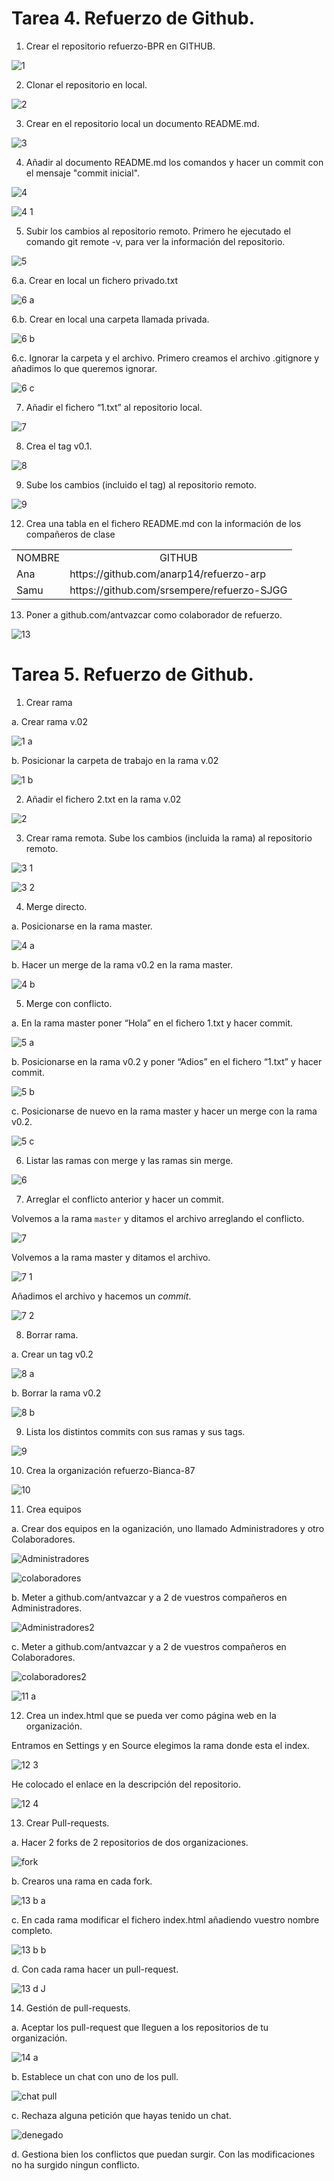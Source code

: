 # Tarea 4. Refuerzo de Github.

1. Crear el repositorio refuerzo-BPR en GITHUB.

![1](https://user-images.githubusercontent.com/78366593/108425914-6cdd2000-723b-11eb-855e-9dd121da54f4.png)

2. Clonar el repositorio en local.

![2](https://user-images.githubusercontent.com/78366593/108426104-a0b84580-723b-11eb-9326-2a0402d0eb1e.png)

3. Crear en el repositorio local un documento README.md.

![3](https://user-images.githubusercontent.com/78366593/108426167-b9286000-723b-11eb-9227-25a06756ab2c.png)

4. Añadir al documento README.md los comandos y hacer un commit con el mensaje "commit inicial".

![4](https://user-images.githubusercontent.com/78366593/108507326-70fc5280-72ba-11eb-8b95-6b63b3618c53.png)

![4 1](https://user-images.githubusercontent.com/78366593/108507391-88d3d680-72ba-11eb-9576-ad0842bf1ae5.png)

5. Subir los cambios al repositorio remoto.
Primero he ejecutado el comando git remote -v, para ver la información del repositorio.

![5](https://user-images.githubusercontent.com/78366593/108507552-cb95ae80-72ba-11eb-8d8b-328589256282.png)

6.a. Crear en local un fichero privado.txt 

![6 a](https://user-images.githubusercontent.com/78366593/108508367-fdf3db80-72bb-11eb-9500-41920e3921ca.png)

6.b. Crear en local una carpeta llamada privada.

![6 b](https://user-images.githubusercontent.com/78366593/108508475-2b408980-72bc-11eb-97b6-0cd951f872e6.png)

6.c. Ignorar la carpeta y el archivo.
Primero creamos el archivo .gitignore y añadimos lo que
queremos ignorar.

![6 c](https://user-images.githubusercontent.com/78366593/108508722-82def500-72bc-11eb-8f04-c888bc2816df.png)

7. Añadir el fichero “1.txt” al repositorio local.

![7](https://user-images.githubusercontent.com/78366593/108508780-9db16980-72bc-11eb-9ce7-774fe5104186.png)

8. Crea el tag v0.1.

![8](https://user-images.githubusercontent.com/78366593/108508838-b6218400-72bc-11eb-9e2b-3cde07934fa9.png)

9. Sube los cambios (incluido el tag) al repositorio
remoto.

![9](https://user-images.githubusercontent.com/78366593/108508981-ea954000-72bc-11eb-8b10-00574793a603.png)

12. Crea una tabla en el fichero README.md con la
información de los compañeros de clase

<table border="0">
<tbody>
   <tr>
      <td align="center">NOMBRE</td>
      <td align="center">GITHUB</td>
   </tr>
   <tr>
      <td >Ana</td>
      <td>https://github.com/anarp14/refuerzo-arp</td>
   </tr>
   <tr>
      <td>Samu</td>
      <td>https://github.com/srsempere/refuerzo-SJGG</td>
   </tr>
</tbody>
</table>

13. Poner a github.com/antvazcar como colaborador de
refuerzo.

![13](https://user-images.githubusercontent.com/78366593/108509277-54154e80-72bd-11eb-803d-192d6c48b50f.png)

# Tarea 5. Refuerzo de Github.

1. Crear rama

a. Crear rama v.02

![1 a](https://user-images.githubusercontent.com/78366593/108877073-2868d000-75ff-11eb-8583-4508ef6fbf3f.png)

b. Posicionar la carpeta de trabajo en la rama v.02

![1 b](https://user-images.githubusercontent.com/78366593/108877236-54845100-75ff-11eb-9337-73ff0a7e79eb.png)

2. Añadir el fichero 2.txt en la rama v.02

![2](https://user-images.githubusercontent.com/78366593/108877474-8eedee00-75ff-11eb-87ad-917ccb92065e.png)

3. Crear rama remota. Sube los cambios (incluida la rama) al repositorio remoto.

![3 1](https://user-images.githubusercontent.com/78366593/108877982-0f145380-7600-11eb-9d7c-57d6ee99ed2f.png)

![3 2](https://user-images.githubusercontent.com/78366593/108878372-7cc07f80-7600-11eb-91a8-b18d5a58cf48.png)

4. Merge directo.

a. Posicionarse en la rama master.

![4 a](https://user-images.githubusercontent.com/78366593/108880839-f3f71300-7602-11eb-9e39-b4cd80be6dad.png)

b. Hacer un merge de la rama v0.2 en la rama master.

![4 b](https://user-images.githubusercontent.com/78366593/108880930-11c47800-7603-11eb-9eee-97d6757a375a.png)
   
5. Merge con conflicto.
 
a. En la rama master poner “Hola” en el fichero 1.txt y hacer commit.

![5 a](https://user-images.githubusercontent.com/78366593/108881193-58b26d80-7603-11eb-9a01-0570461b75c3.png)

b. Posicionarse en la rama v0.2 y poner “Adios” en el fichero “1.txt” y hacer commit.

![5 b](https://user-images.githubusercontent.com/78366593/108881893-18072400-7604-11eb-8438-21a761183e10.png)

c. Posicionarse de nuevo en la rama master y hacer un merge con la rama v0.2.

![5 c](https://user-images.githubusercontent.com/78366593/108881980-2ead7b00-7604-11eb-97b7-0ee91b827bb1.png)

6. Listar las ramas con merge y las ramas sin merge.

![6](https://user-images.githubusercontent.com/78366593/108909474-e2befe00-7624-11eb-9692-c890e3948553.png)

7. Arreglar el conflicto anterior y hacer un commit.

Volvemos a la rama ```master``` y ditamos el archivo arreglando el conflicto.

![7](https://user-images.githubusercontent.com/78366593/108910434-2108ed00-7626-11eb-8790-7b7403189b9c.png)

Volvemos a la rama master y ditamos el archivo.

![7 1](https://user-images.githubusercontent.com/78366593/108910541-4f86c800-7626-11eb-8b3a-aa9ba4b63d51.png)

Añadimos el archivo y hacemos un _commit_.

![7 2](https://user-images.githubusercontent.com/78366593/108911150-2f0b3d80-7627-11eb-8f26-6cae7400e05d.png)

8. Borrar rama.

a. Crear un tag v0.2

![8 a](https://user-images.githubusercontent.com/78366593/108911726-ee5ff400-7627-11eb-9a3b-d2e3c6b05c6c.png)

b. Borrar la rama v0.2

![8 b](https://user-images.githubusercontent.com/78366593/108911809-0df71c80-7628-11eb-8151-312bccd2ce7e.png)

9. Lista los distintos commits con sus ramas y sus tags.

![9](https://user-images.githubusercontent.com/78366593/108911929-34b55300-7628-11eb-9d5f-0f4fd28cec80.png)

10. Crea la organización refuerzo-Bianca-87

![10](https://user-images.githubusercontent.com/78366593/108912737-5531dd00-7629-11eb-97a1-e7f28dc1250d.png)

11. Crea equipos

a. Crear dos equipos en la oganización, uno llamado Administradores y otro Colaboradores.

![Administradores](https://user-images.githubusercontent.com/78366593/109038460-0a1cd600-76cc-11eb-8a51-c91de55dc157.png)

![colaboradores](https://user-images.githubusercontent.com/78366593/109038440-0426f500-76cc-11eb-9ce0-f2a90bb4d266.png)
 
b. Meter a github.com/antvazcar y a 2 de vuestros compañeros en Administradores.

![Administradores2](https://user-images.githubusercontent.com/78366593/109038547-202a9680-76cc-11eb-8e61-37640f0b5af6.png)

c. Meter a github.com/antvazcar y a 2 de vuestros compañeros en Colaboradores.

![colaboradores2](https://user-images.githubusercontent.com/78366593/109038525-1b65e280-76cc-11eb-9528-048c544dcacb.png)

![11 a](https://user-images.githubusercontent.com/78366593/108919173-da6dbf80-7632-11eb-8a70-e3bd19700fc6.png)

12. Crea un index.html que se pueda ver como página web en la organización.

Entramos en Settings y en Source elegimos la rama donde esta el index.

![12 3](https://user-images.githubusercontent.com/78366593/108919513-6d0e5e80-7633-11eb-9ced-7333d84acc5b.png)

He colocado el enlace en la descripción del repositorio.

![12 4](https://user-images.githubusercontent.com/78366593/108919842-00e02a80-7634-11eb-966b-b159a07ac0c1.png)

13. Crear Pull-requests.

a. Hacer 2 forks de 2 repositorios de dos organizaciones.

![fork](https://user-images.githubusercontent.com/78366593/109040662-74367a80-76ce-11eb-961f-70cb8a47ec27.png)

b. Crearos una rama en cada fork.

![13 b a](https://user-images.githubusercontent.com/78366593/109041144-050d5600-76cf-11eb-8c75-c1e32c5dff1e.png)

c. En cada rama modificar el fichero index.html añadiendo vuestro nombre completo.

![13 b b](https://user-images.githubusercontent.com/78366593/109041517-6503fc80-76cf-11eb-92f1-8dde8bc98ced.png)

d. Con cada rama hacer un pull-request.

![13 d J](https://user-images.githubusercontent.com/78366593/109041700-9da3d600-76cf-11eb-9bfe-713e0e3be8bf.png)

14. Gestión de pull-requests.

a. Aceptar los pull-request que lleguen a los repositorios de tu organización.

![14 a](https://user-images.githubusercontent.com/78366593/109041944-e491cb80-76cf-11eb-8b84-4b004bb0d303.png)

b. Establece un chat con uno de los pull.

![chat pull](https://user-images.githubusercontent.com/78366593/109042722-d0020300-76d0-11eb-9c52-520430f7e998.png)

c. Rechaza alguna petición que hayas tenido un chat.

![denegado](https://user-images.githubusercontent.com/78366593/109042908-02abfb80-76d1-11eb-9c2c-ca8ec506b46c.png)

d. Gestiona bien los conflictos que puedan surgir.
Con las modificaciones no ha surgido ningun conflicto.
